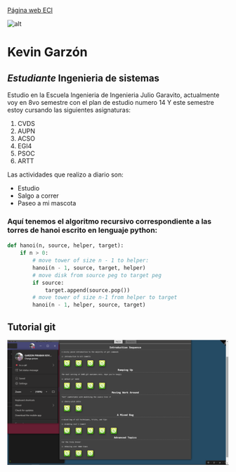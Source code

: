 [Página web ECI](https://www.escuelaing.edu.co/es/)

![alt](https://encrypted-tbn0.gstatic.com/images?q=tbn:ANd9GcQVLDsequ9PeRFTjD3td3zkx-6LIPCuO8Rd5g&usqp=CAU)

# **Kevin Garzón**
## *Estudiante* Ingenieria de sistemas

Estudio en la Escuela Ingenieria de Ingenieria Julio Garavito, actualmente voy en 8vo semestre con el plan de estudio numero 14 Y este semestre estoy cursando las siguientes asignaturas:

1. CVDS
2. AUPN
3. ACSO
4. EGI4
5. PSOC
6. ARTT

Las actividades que realizo a diario son:

* Estudio
* Salgo a correr
* Paseo a mi mascota


### Aquí tenemos el algoritmo recursivo correspondiente a las torres de hanoi escrito en lenguaje python:

```python
def hanoi(n, source, helper, target):
    if n > 0:
        # move tower of size n - 1 to helper:
        hanoi(n - 1, source, target, helper)
        # move disk from source peg to target peg
        if source:
            target.append(source.pop())
        # move tower of size n-1 from helper to target
        hanoi(n - 1, helper, source, target)
```

## Tutorial git
![alt](git.png)